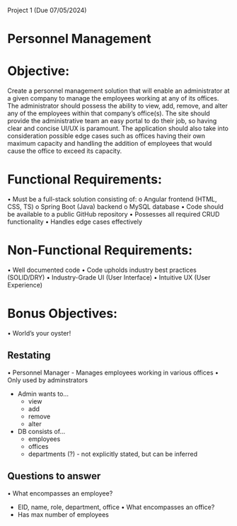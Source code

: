 Project 1 (Due 07/05/2024)

# Personnel Management

# Objective:
Create a personnel management solution that will enable an administrator at 
a given company to manage the employees working at any of its offices. The 
administrator should possess the ability to view, add, remove, and alter any of the 
employees within that company’s office(s). The site should provide the 
administrative team an easy portal to do their job, so having clear and concise 
UI/UX is paramount. The application should also take into consideration possible 
edge cases such as offices having their own maximum capacity and handling the 
addition of employees that would cause the office to exceed its capacity.

# Functional Requirements:
• Must be a full-stack solution consisting of:
  o Angular frontend (HTML, CSS, TS)
  o Spring Boot (Java) backend
  o MySQL database
• Code should be available to a public GitHub repository
• Possesses all required CRUD functionality
• Handles edge cases effectively

# Non-Functional Requirements:
• Well documented code
• Code upholds industry best practices (SOLID/DRY)
• Industry-Grade UI (User Interface)
• Intuitive UX (User Experience)

# Bonus Objectives:
• World’s your oyster!


## Restating
• Personnel Manager - Manages employees working in various offices
• Only used by adminstrators
  - Admin wants to...
      - view
      - add
      - remove
      - alter
  - DB consists of...
      - employees
      - offices
      - departments (?) - not explicitly stated, but can be inferred
  

## Questions to answer
• What encompasses an employee?
  - EID, name, role, department, office
• What encompasses an office?
  - Has max number of employees


